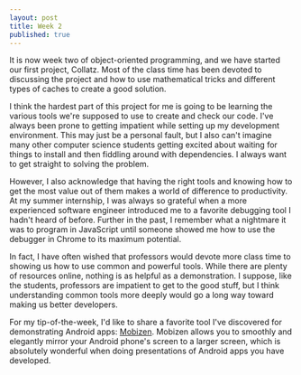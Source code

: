 ```yaml
---
layout: post
title: Week 2
published: true
---
```



It is now week two of object-oriented programming, and we have started our first project, Collatz.  Most of the class time has been devoted to discussing the project and how to use mathematical tricks and different types of caches to create a good solution.

I think the hardest part of this project for me is going to be learning the various tools we're supposed to use to create and check our code.  I've always been prone to getting impatient while setting up my development environment.  This may just be a personal fault, but I also can't imagine many other computer science students getting excited about waiting for things to install and then fiddling around with dependencies.  I always want to get straight to solving the problem.

However, I also acknowledge that having the right tools and knowing how to get the most value out of them makes a world of difference to productivity.  At my summer internship, I was always so grateful when a more experienced software engineer introduced me to a favorite debugging tool I hadn't heard of before.  Further in the past, I remember what a nightmare it was to program in JavaScript until someone showed me how to use the debugger in Chrome to its maximum potential.

In fact, I have often wished that professors would devote more class time to showing us how to use common and powerful tools.  While there are plenty of resources online, nothing is as helpful as a demonstration.  I suppose, like the students, professors are impatient to get to the good stuff, but I think understanding common tools more deeply would go a long way toward making us better developers.

For my tip-of-the-week, I'd like to share a favorite tool I've discovered for demonstrating Android apps: [Mobizen](https://play.google.com/store/apps/details?id=com.rsupport.mvagent&hl=en).  Mobizen allows you to smoothly and elegantly mirror your Android phone's screen to a larger screen, which is absolutely wonderful when doing presentations of Android apps you have developed.
